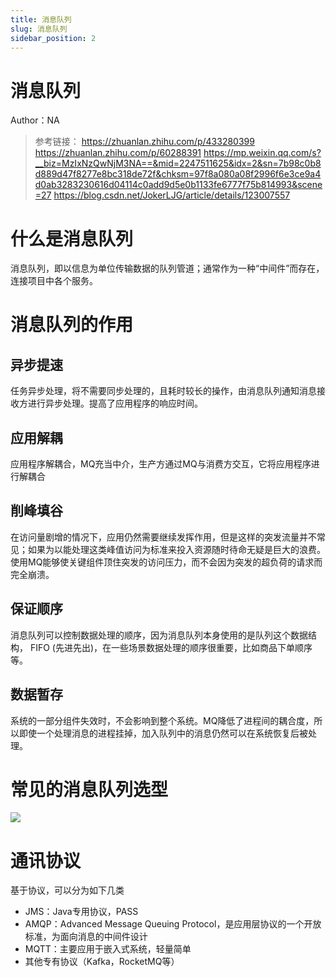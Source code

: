 ```yaml
---
title: 消息队列
slug: 消息队列
sidebar_position: 2
---
```



# 消息队列

Author：NA

> 参考链接：
> https://zhuanlan.zhihu.com/p/433280399
> https://zhuanlan.zhihu.com/p/60288391
> https://mp.weixin.qq.com/s?__biz=MzIxNzQwNjM3NA==&mid=2247511625&idx=2&sn=7b98c0b8d889d47f8277e8bc318de72f&chksm=97f8a080a08f2996f6e3ce9a4d0ab3283230616d04114c0add9d5e0b1133fe6777f75b814993&scene=27
> https://blog.csdn.net/JokerLJG/article/details/123007557

# 什么是消息队列

消息队列，即以信息为单位传输数据的队列管道；通常作为一种“中间件”而存在，连接项目中各个服务。

# 消息队列的作用

## 异步提速

任务异步处理，将不需要同步处理的，且耗时较长的操作，由消息队列通知消息接收方进行异步处理。提高了应用程序的响应时间。

## 应用解耦

应用程序解耦合，MQ充当中介，生产方通过MQ与消费方交互，它将应用程序进行解耦合

## 削峰填谷

在访问量剧增的情况下，应用仍然需要继续发挥作用，但是这样的突发流量并不常见；如果为以能处理这类峰值访问为标准来投入资源随时待命无疑是巨大的浪费。使用MQ能够使关键组件顶住突发的访问压力，而不会因为突发的超负荷的请求而完全崩溃。

## 保证顺序

消息队列可以控制数据处理的顺序，因为消息队列本身使用的是队列这个数据结构， FIFO (先进先出)，在一些场景数据处理的顺序很重要，比如商品下单顺序等。

## 数据暂存

系统的一部分组件失效时，不会影响到整个系统。MQ降低了进程间的耦合度，所以即使一个处理消息的进程挂掉，加入队列中的消息仍然可以在系统恢复后被处理。

# 常见的消息队列选型

![](/assets/KIY7bpzh4o1zv4xht9ucQDZvn4c.png)

# 通讯协议

基于协议，可以分为如下几类

- JMS：Java专用协议，PASS
- AMQP：Advanced Message Queuing Protocol，是应用层协议的一个开放标准，为面向消息的中间件设计
- MQTT：主要应用于嵌入式系统，轻量简单
- 其他专有协议（Kafka，RocketMQ等）

## 
